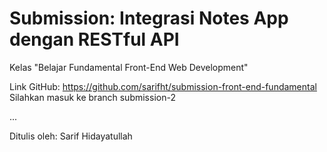 # Submission: Integrasi Notes App dengan RESTful API

Kelas "Belajar Fundamental Front-End Web Development"

Link GitHub: https://github.com/sarifht/submission-front-end-fundamental
Silahkan masuk ke branch submission-2

...

Ditulis oleh: Sarif Hidayatullah
